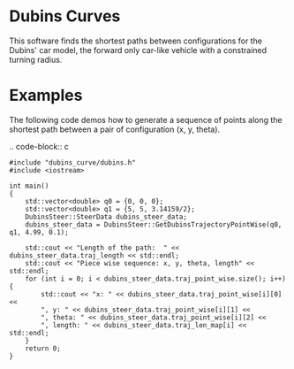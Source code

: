 # Dubins Curves

This software finds the shortest paths between configurations for the Dubins' car model, the forward only car-like vehicle with a constrained turning radius.

# Examples

The following code demos how to generate a sequence of points along the shortest path between a pair of configuration (x, y, theta).

.. code-block:: c

    #include "dubins_curve/dubins.h"
    #include <iostream>

    int main()
    {
        std::vector<double> q0 = {0, 0, 0};
        std::vector<double> q1 = {5, 5, 3.14159/2};
        DubinsSteer::SteerData dubins_steer_data;
        dubins_steer_data = DubinsSteer::GetDubinsTrajectoryPointWise(q0, q1, 4.99, 0.1);

        std::cout << "Length of the path:  " << dubins_steer_data.traj_length << std::endl;
        std::cout << "Piece wise sequence: x, y, theta, length" << std::endl;
        for (int i = 0; i < dubins_steer_data.traj_point_wise.size(); i++) {
            std::cout << "x: " << dubins_steer_data.traj_point_wise[i][0] << 
            ", y: " << dubins_steer_data.traj_point_wise[i][1] << 
            ", theta: " << dubins_steer_data.traj_point_wise[i][2] <<
            ", length: " << dubins_steer_data.traj_len_map[i] << std::endl; 
        }
        return 0;
    }
